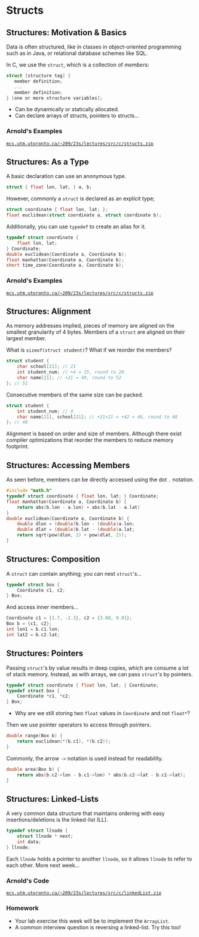 # Structs

## Structures: Motivation & Basics

Data is often structured, like in classes in object-oriented programming such as in Java, or relational database schemes like SQL.

In C, we use the `struct`, which is a collection of _members_:

```c
struct [structure tag] {
   member definition;
   ...
   member definition;
} [one or more structure variables];
```

- Can be dynamically or statically allocated.
- Can declare arrays of structs, pointers to structs...

### Arnold's Examples

[`mcs.utm.utoronto.ca/~209/23s/lectures/src/c/structs.zip`](https://mcs.utm.utoronto.ca/~209/23s/lectures/src/c/structs.zip)

## Structures: As a Type

A basic declaration can use an anonymous type.

```c
struct { float lon, lat; } a, b;
```

However, commonly a `struct` is declared as an explicit type;

```c
struct coordinate { float lon, lat; };
float euclidean(struct coordinate a, struct coordinate b);
```

Additionally, you can use `typedef` to create an alias for it.

```c
typedef struct coordinate {
    float lon, lat;
} Coordinate;
double euclidean(Coordinate a, Coordinate b);
float manhattan(Coordinate a, Coordinate b);
short time_zone(Coordinate a, Coordinate b);
```

### Arnold's Examples

[`mcs.utm.utoronto.ca/~209/23s/lectures/src/c/structs.zip`](https://mcs.utm.utoronto.ca/~209/23s/lectures/src/c/structs.zip)

## Structures: Alignment

As memory addresses implied, pieces of memory are aligned on the smallest granularity of 4 bytes. Members of a `struct` are aligned on their largest member.

What is `sizeof(struct student)`? What if we reorder the members?

```c
struct student {
    char school[21]; // 21
    int student_num; // +4 = 25, round to 28
    char name[21]; // +21 = 49, round to 52
}; // 52
```

Consecutive members of the same size can be packed.

```c
struct student {
    int student_num; // 4
    char name[21], school[21]; // +21+21 = +42 = 46, round to 48
}; // 48
```

Alignment is based on order and size of members. Although there exist compiler optimizations that reorder the members to reduce memory footprint.

## Structures: Accessing Members

As seen before, members can be directly accessed using the dot `.` notation.

```c
#include "math.h"
typedef struct coordinate { float lon, lat; } Coordinate;
float manhattan(Coordinate a, Coordinate b) {
    return abs(b.lon - a.lon) + abs(b.lat - a.lat)
}
double euclidean(Coordinate a, Coordinate b) {
    double dlon = (double)b.lon - (double)a.lon;
    double dlat = (double)b.lat - (double)a.lat;
    return sqrt(pow(dlon, 2) + pow(dlat, 2));
}
```

## Structures: Composition

A `struct` can contain anything; you can nest `struct`'s...

```c
typedef struct box {
    Coordinate c1, c2;
} Box;
```

And access inner members...

```c
Coordinate c1 = {1.7, -2.3}, c2 = {3.08, 9.81};
Box b = {c1, c2};
int lon1 = b.c1.lon;
int lat2 = b.c2.lat;
```

## Structures: Pointers

Passing `struct`'s by value results in deep copies, which are consume a lot of stack memory. Instead, as with arrays, we can pass `struct`'s by pointers.

```c
typedef struct coordinate { float lon, lat; } Coordinate;
typedef struct box {
    Coordinate *c1, *c2;
} Box;
```

- Why are we still storing two `float` values in `Coordinate` and not `float*`?

Then we use pointer operators to access through pointers.

```c
double range(Box b) {
    return euclidean(*(b.c1), *(b.c2));
}
```

Commonly, the arrow `->` notation is used instead for readability.

```c
double area(Box b) {
    return abs(b.c2->lon - b.c1->lon) * abs(b.c2->lat - b.c1->lat);
}
```

## Structures: Linked-Lists

A very common data structure that maintains ordering with easy insertions/deletions is the linked-list (LL).

```c
typedef struct llnode {
	struct llnode * next;
	int data;
} llnode;
```

Each `llnode` holds a pointer to another `llnode`, so it allows `llnode` to refer to each other. More next week...

### Arnold's Code

[`mcs.utm.utoronto.ca/~209/23s/lectures/src/c/linkedList.zip`](https://mcs.utm.utoronto.ca/~209/23s/lectures/src/c/linkedList.zip)

### Homework

- Your lab exercise this week will be to implement the `ArrayList`.
- A common interview question is reversing a linked-list. Try this too!
